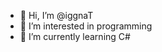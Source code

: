 - 👋 Hi, I’m @iggnaT
- 👀 I’m interested in programming
- 🌱 I’m currently learning C#

<!---
iggnaT/iggnaT is a ✨ special ✨ repository because its `README.md` (this file) appears on your GitHub profile.
You can click the Preview link to take a look at your changes.
--->
